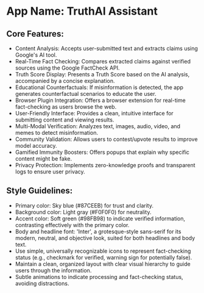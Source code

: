 # **App Name**: TruthAI Assistant

## Core Features:

- Content Analysis: Accepts user-submitted text and extracts claims using Google's AI tool.
- Real-Time Fact Checking: Compares extracted claims against verified sources using the Google FactCheck API.
- Truth Score Display: Presents a Truth Score based on the AI analysis, accompanied by a concise explanation.
- Educational Counterfactuals: If misinformation is detected, the app generates counterfactual scenarios to educate the user.
- Browser Plugin Integration: Offers a browser extension for real-time fact-checking as users browse the web.
- User-Friendly Interface: Provides a clean, intuitive interface for submitting content and viewing results.
- Multi-Modal Verification: Analyzes text, images, audio, video, and memes to detect misinformation.
- Community Validation: Allows users to contest/upvote results to improve model accuracy.
- Gamified Immunity Boosters: Offers popups that explain why specific content might be fake.
- Privacy Protection: Implements zero-knowledge proofs and transparent logs to ensure user privacy.

## Style Guidelines:

- Primary color: Sky blue (#87CEEB) for trust and clarity.
- Background color: Light gray (#F0F0F0) for neutrality.
- Accent color: Soft green (#98FB98) to indicate verified information, contrasting effectively with the primary color.
- Body and headline font: 'Inter', a grotesque-style sans-serif for its modern, neutral, and objective look, suited for both headlines and body text.
- Use simple, universally recognizable icons to represent fact-checking status (e.g., checkmark for verified, warning sign for potentially false).
- Maintain a clean, organized layout with clear visual hierarchy to guide users through the information.
- Subtle animations to indicate processing and fact-checking status, avoiding distractions.